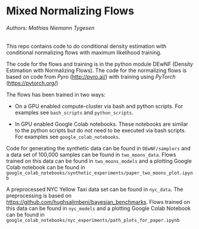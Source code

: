 # Mixed Normalizing Flows
###### Authors: Mathias Niemann Tygesen

This repo contains code to do conditional density estimation with conditional
 normalizing flows with maximum likelihood training.
 
 The code for the flows and training is in the python module DEwNF (Density Estimation with Normalizing Flows).
 The code for the normalizing flows is based on code from _Pyro_ (http://pyro.ai/)
 with training using _PyTorch_ (https://pytorch.org/)
 
 The flows has been trained in two ways:
 - On a GPU enabled compute-cluster via bash and python scripts. 
 For examples see `bash_scripts` and `python_scripts`.
 
 - In GPU enabled Google Colab notebooks. These notebooks are similar to the python scripts but do not need to be 
 executed via bash scripts. For examples see `google_colab_notebooks`.
 
 Code for generating the synthetic data can be found in `DEwNF/samplers` and a data set of
 100,000 samples can be found in `two_moons_data`. Flows trained on this data can be found in `two_moons_models`
 and a plotting Google Colab notebook can be found in `google_colab_notebooks/synthetic_experiments/paper_two_moons_plot.ipynb`
 
 A preprocessed NYC Yellow Taxi data set can be found in `nyc_data`. The preprocessing is based on https://github.com/hughsalimbeni/bayesian_benchmarks.
 Flows trained on this data can be found in `nyc_models` and a plotting Google Colab Notebook can be found in `google_colab_notebooks/nyc_experiments/path_plots_for_paper.ipynb`